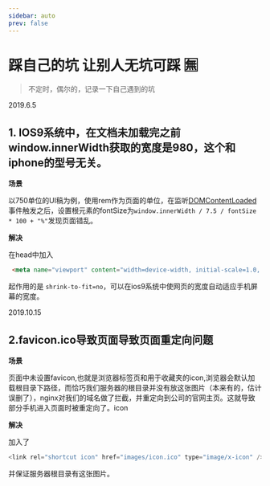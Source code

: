 ```yaml
---
sidebar: auto
prev: false
---
```


#  踩自己的坑  让别人无坑可踩  🈚️



> 不定时，偶尔的，记录一下自己遇到的坑

2019.6.5

## 1. IOS9系统中，在文档未加载完之前window.innerWidth获取的宽度是980，这个和iphone的型号无关。

**场景**

以750单位的UI稿为例，使用rem作为页面的单位，在监听[DOMContentLoaded](https://developer.mozilla.org/en-US/docs/Web/Events/DOMContentLoaded)事件触发之后，设置根元素的fontSize为`window.innerWidth / 7.5 / fontSize * 100 + "%"`发现页面错乱。

**解决**

在head中加入
```html
 <meta name="viewport" content="width=device-width, initial-scale=1.0, user-scalable=no, maximum-scale=1, shrink-to-fit=no">
```
起作用的是 `shrink-to-fit=no`，可以在ios9系统中使网页的宽度自动适应手机屏幕的宽度。

2019.10.15

##  2.favicon.ico导致页面导致页面重定向问题

**场景**

页面中未设置favicon,也就是浏览器标签页和用于收藏夹的icon,浏览器会默认加载根目录下路径，而恰巧我们服务器的根目录并没有放这张图片（本来有的，估计误删了），nginx对我们的域名做了拦截，并重定向到公司的官网主页。这就导致部分手机进入页面时被重定向了。icon

**解决**

加入了 
```js
<link rel="shortcut icon" href="images/icon.ico" type="image/x-icon" />   
```
并保证服务器根目录有这张图片。

